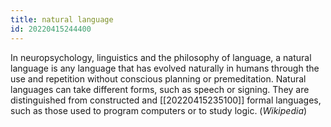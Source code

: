 ```yaml
---
title: natural language
id: 20220415244400
---
```


In neuropsychology, linguistics and the philosophy of language, a natural language is any language that has evolved naturally in humans through the use and repetition without conscious planning or premeditation. Natural languages can take different forms, such as speech or signing. They are distinguished from constructed and [[20220415235100]] formal languages, such as those used to program computers or to study logic. (*Wikipedia*)

